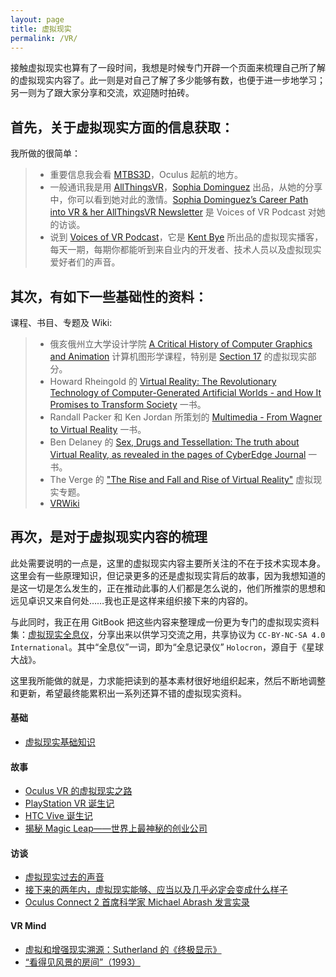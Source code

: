 ```yaml
---
layout: page
title: 虚拟现实
permalink: /VR/
---
```


接触虚拟现实也算有了一段时间，我想是时候专门开辟一个页面来梳理自己所了解的虚拟现实内容了。此一则是对自己了解了多少能够有数，也便于进一步地学习；另一则为了跟大家分享和交流，欢迎随时拍砖。

## 首先，关于虚拟现实方面的信息获取：

我所做的很简单：

> + 重要信息我会看 [MTBS3D](http://www.mtbs3d.com)，Oculus 起航的地方。
> + 一般通讯我是用 [AllThingsVR](http://www.allthingsvr.co)，[Sophia Dominguez](https://twitter.com/sophiaedm) 出品，从她的分享中，你可以看到她对此的激情。[Sophia Dominguez’s Career Path into VR & her AllThingsVR Newsletter](http://voicesofvr.com/256-sophia-dominguezs-career-path-into-vr-her-allthingsvr-newsletter/) 是 Voices of VR Podcast 对她的访谈。
> + 说到 [Voices of VR Podcast](http://voicesofvr.com)，它是 [Kent Bye](https://twitter.com/kentbye) 所出品的虚拟现实播客，每天一期，每期你都能听到来自业内的开发者、技术人员以及虚拟现实爱好者们的声音。

## 其次，有如下一些基础性的资料：

课程、书目、专题及 Wiki: 

> + 俄亥俄州立大学设计学院 [A Critical History of Computer Graphics and Animation](https://design.osu.edu/carlson/history/lessons.html) 计算机图形学课程，特别是 [Section 17](https://design.osu.edu/carlson/history/lesson17.html) 的虚拟现实部分。
> + Howard Rheingold 的 [Virtual Reality: The Revolutionary Technology of Computer-Generated Artificial Worlds - and How It Promises to Transform Society](http://books.simonandschuster.com/Virtual-Reality/Howard-Rheingold/9780671778972) 一书。
> + Randall Packer 和 Ken Jordan 所策划的 [Multimedia - From Wagner to Virtual Reality](http://www.w2vr.com/contents.html) 一书。
> + Ben Delaney 的 [Sex, Drugs and Tessellation: The truth about Virtual Reality, as revealed in the pages of CyberEdge Journal](http://www.bendelaney.com/services.writer.sd&t.html) 一书。
> + The Verge 的 ["The Rise and Fall and Rise of Virtual Reality"](http://www.theverge.com/a/virtual-reality) 虚拟现实专题。
> + [VRWiki](https://vrwiki.wikispaces.com)

## 再次，是对于虚拟现实内容的梳理

此处需要说明的一点是，这里的虚拟现实内容主要所关注的不在于技术实现本身。这里会有一些原理知识，但记录更多的还是虚拟现实背后的故事，因为我想知道的是这一切是怎么发生的，正在推动此事的人们都是怎么说的，他们所推崇的思想和远见卓识又来自何处……我也正是这样来组织接下来的内容的。

与此同时，我正在用 GitBook 把这些内容来整理成一份更为专门的虚拟现实资料集：[虚拟现实全息仪](https://bitandliteracy.gitbooks.io/virtual-reality-holocron/content/)，分享出来以供学习交流之用，共享协议为 `CC-BY-NC-SA 4.0 International`。其中“全息仪”一词，即为“全息记录仪” `Holocron`，源自于《星球大战》。

这里我所能做的就是，力求能把读到的基本素材很好地组织起来，然后不断地调整和更新，希望最终能累积出一系列还算不错的虚拟现实资料。

#### 基础

+ [虚拟现实基础知识](http://bitandliteracy.github.io/VR-Basics)

#### 故事

+ [Oculus VR 的虚拟现实之路](http://bitandliteracy.github.io/Oculus)
+ [PlayStation VR 诞生记](http://bitandliteracy.github.io/PSVR)
+ [HTC Vive 诞生记](http://bitandliteracy.github.io/HTC-Vive)
+ [揭秘 Magic Leap——世界上最神秘的创业公司](http://bitandliteracy.github.io/magic-leap)

#### 访谈

+ [虚拟现实过去的声音](http://bitandliteracy.github.io/oral-history)
+ [接下来的两年内，虚拟现实能够、应当以及几乎必定会变成什么样子](http://bitandliteracy.github.io/abrash-dev-days)
+ [Oculus Connect 2 首席科学家 Michael Abrash 发言实录](http://bitandliteracy.github.io/Abrash-OC2)

#### VR Mind

+ [虚拟和增强现实溯源：Sutherland 的《终极显示》](http://bitandliteracy.github.io/The-Ultimate-Display)
+ [“看得见风景的房间”（1993）](http://bitandliteracy.github.io/CAVE)
